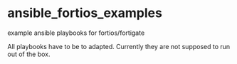 # ansible_fortios_examples
example ansible playbooks for fortios/fortigate

All playbooks have to be to adapted. Currently they are not supposed to run out of the box.

